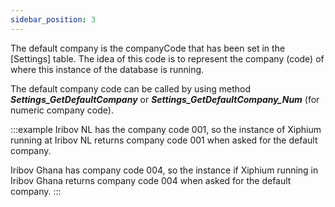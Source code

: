 ```yaml
---
sidebar_position: 3
---
```

The default company is the companyCode that has been set in the [Settings] table. The idea of this code is to represent the company (code) of where this instance of the database is running.

The default company code can be called by using method ***Settings_GetDefaultCompany*** or ***Settings_GetDefaultCompany_Num*** (for numeric company code).

:::example
Iribov NL has the company code 001, so the instance of Xiphium running at Iribov NL returns company code 001 when asked for the default company.

Iribov Ghana has company code 004, so the instance if Xiphium running in Iribov Ghana returns company code 004 when asked for the default company.
:::